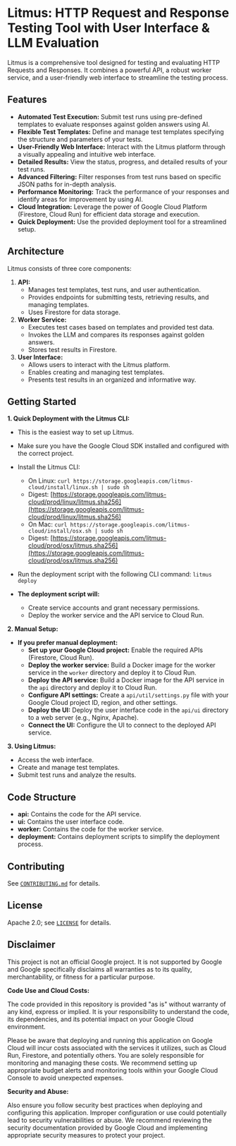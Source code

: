 # Litmus: HTTP Request and Response Testing Tool with User Interface & LLM Evaluation

Litmus is a comprehensive tool designed for testing and evaluating HTTP Requests and Responses. It combines a powerful API, a robust worker service, and a user-friendly web interface to streamline the testing process. 

## Features

- **Automated Test Execution:**  Submit test runs using pre-defined templates to evaluate responses against golden answers using AI.
- **Flexible Test Templates:** Define and manage test templates specifying the structure and parameters of your tests.
- **User-Friendly Web Interface:**  Interact with the Litmus platform through a visually appealing and intuitive web interface.
- **Detailed Results:**  View the status, progress, and detailed results of your test runs.
- **Advanced Filtering:** Filter responses from test runs based on specific JSON paths for in-depth analysis.
- **Performance Monitoring:** Track the performance of your responses and identify areas for improvement by using AI.
- **Cloud Integration:** Leverage the power of Google Cloud Platform (Firestore, Cloud Run) for efficient data storage and execution.
- **Quick Deployment:**  Use the provided deployment tool for a streamlined setup.

## Architecture

Litmus consists of three core components:

1. **API:**
   - Manages test templates, test runs, and user authentication.
   - Provides endpoints for submitting tests, retrieving results, and managing templates.
   - Uses Firestore for data storage.
2. **Worker Service:**
   - Executes test cases based on templates and provided test data.
   - Invokes the LLM and compares its responses against golden answers.
   - Stores test results in Firestore.
3. **User Interface:**
   - Allows users to interact with the Litmus platform.
   - Enables creating and managing test templates.
   - Presents test results in an organized and informative way.

## Getting Started

**1. Quick Deployment with the Litmus CLI:**

   - This is the easiest way to set up Litmus. 
   - Make sure you have the Google Cloud SDK installed and configured with the correct project.
   
   - Install the Litmus CLI:
     - On Linux:
     ```curl https://storage.googleapis.com/litmus-cloud/install/linux.sh | sudo sh```
     - Digest: [https://storage.googleapis.com/litmus-cloud/prod/linux/litmus.sha256](https://storage.googleapis.com/litmus-cloud/prod/linux/litmus.sha256)
     - On Mac:
     ```curl https://storage.googleapis.com/litmus-cloud/install/osx.sh | sudo sh```
     - Digest: [https://storage.googleapis.com/litmus-cloud/prod/osx/litmus.sha256](https://storage.googleapis.com/litmus-cloud/prod/osx/litmus.sha256)

   - Run the deployment script with the following CLI command: 
     ```litmus deploy```

   - **The deployment script will:**
     - Create service accounts and grant necessary permissions.
     - Deploy the worker service and the API service to Cloud Run.

**2. Manual Setup:**

   - **If you prefer manual deployment:**
     - **Set up your Google Cloud project:**  Enable the required APIs (Firestore, Cloud Run).
     - **Deploy the worker service:** Build a Docker image for the worker service in the `worker` directory and deploy it to Cloud Run.
     - **Deploy the API service:** Build a Docker image for the API service in the `api` directory and deploy it to Cloud Run.
     - **Configure API settings:** Create a `api/util/settings.py` file with your Google Cloud project ID, region, and other settings.
     - **Deploy the UI:** Deploy the user interface code in the `api/ui` directory to a web server (e.g., Nginx, Apache).
     - **Connect the UI:** Configure the UI to connect to the deployed API service.

**3. Using Litmus:**

   - Access the web interface.
   - Create and manage test templates.
   - Submit test runs and analyze the results.


## Code Structure

- **api:** Contains the code for the API service.
- **ui:** Contains the user interface code.
- **worker:** Contains the code for the worker service.
- **deployment:** Contains deployment scripts to simplify the deployment process.


## Contributing

See [`CONTRIBUTING.md`](CONTRIBUTING.md) for details.

## License

Apache 2.0; see [`LICENSE`](LICENSE) for details.

## Disclaimer

This project is not an official Google project. It is not supported by Google and Google specifically disclaims all warranties as to its quality, merchantability, or fitness for a particular purpose.

**Code Use and Cloud Costs:**

The code provided in this repository is provided "as is" without warranty of any kind, express or implied. It is your responsibility to understand the code, its dependencies, and its potential impact on your Google Cloud environment. 

Please be aware that deploying and running this application on Google Cloud will incur costs associated with the services it utilizes, such as Cloud Run, Firestore, and potentially others. You are solely responsible for monitoring and managing these costs. We recommend setting up appropriate budget alerts and monitoring tools within your Google Cloud Console to avoid unexpected expenses. 

**Security and Abuse:**

Also ensure you follow security best practices when deploying and configuring this application. Improper configuration or use could potentially lead to security vulnerabilities or abuse. We recommend reviewing the security documentation provided by Google Cloud and implementing appropriate security measures to protect your project.
